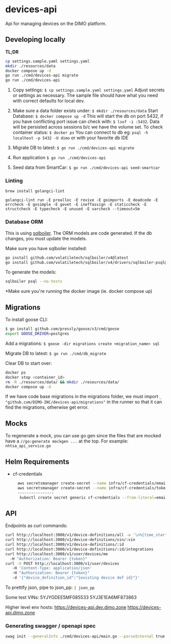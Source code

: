 # devices-api
Api for managing devices on the DIMO platform.

## Developing locally

**TL;DR**
```bash
cp settings.sample.yaml settings.yaml
mkdir ./resources/data
docker compose up -d
go run ./cmd/devices-api migrate
go run ./cmd/devices-api
```

1. Copy settings: `$ cp settings.sample.yaml settings.yaml`
Adjust secrets or settings as necessary. The sample file should have what you need with correct defaults for local dev.

2. Make sure a data folder exists under: `$ mkdir ./resources/data`
Start Database: `$ docker compose up -d`
This will start the db on port 5432, if you have conflicting port issue can check with: `$ lsof -i :5432`. 
Data will be persisted across sessions b/c we have the volume set. 
To check container status: `$ docker ps`
You can connect to db eg: `psql -h localhost -p 5432 -U dimo` or with your favorite db IDE

3. Migrate DB to latest: `$ go run ./cmd/devices-api migrate`

4. Run application
`$ go run ./cmd/devices-api`

5. Seed data from SmartCar:
`$ go run ./cmd/devices-api seed-smartcar`

### Linting

`brew install golangci-lint`

`golangci-lint run -E prealloc -E revive -E goimports -E deadcode -E errcheck -E gosimple -E govet -E ineffassign -E staticcheck -E structcheck -E typecheck -E unused -E varcheck --timeout=5m`

### Database ORM

This is using [sqlboiler](https://github.com/volatiletech/sqlboiler). The ORM models are code generated. If the db changes,
you must update the models.

Make sure you have sqlboiler installed:
```bash
go install github.com/volatiletech/sqlboiler/v4@latest
go install github.com/volatiletech/sqlboiler/v4/drivers/sqlboiler-psql@latest
```

To generate the models:
```bash
sqlboiler psql --no-tests
```
*Make sure you're running the docker image (ie. docker compose up)

## Migrations

To install goose CLI:
```bash
$ go install github.com/pressly/goose/v3/cmd/goose
export GOOSE_DRIVER=postgres
```

Add a migrations:
`$ goose -dir migrations create <migration_name> sql`

Migrate DB to latest:
`$ go run ./cmd/db_migrate`

Clear DB to start over:
```bash
docker ps
docker stop <container_id>
rm -R ./resources/data/ && mkdir ./resources/data/ 
docker compose up -d
```

If we have code base migrations in the migrations folder, we must import `_ "github.com/DIMO-INC/devices-api/migrations"` in the runner so that
it can find the migrations, otherwise get error.

## Mocks

To regenerate a mock, you can use go gen since the files that are mocked have a `//go:generate mockgen ...` at the top. For example:
`nhtsa_api_service.go`

## Helm Requirements

* cf-credentials
  ```sh
    aws secretsmanager create-secret --name infra/cf-credentials/email --description "Cloudflare email" --secret-string "xxx@xxx.xxx"
    aws secretsmanager create-secret --name infra/cf-credentials/token --description "Cloudflare token" --secret-string "XXXXXX"
    ----------------
     kubectl create secret generic cf-credentials --from-literal=email='XXX@XXX.XXX' --from-literal=token='XXX' -n infra
  ```
  
## API

Endpoints as curl commands:
```bash
curl http://localhost:3000/v1/device-definitions/all -w '\n%{time_starttransfer}\n' -v
curl http://localhost:3000/v1/device-definitions/vin/:vin
curl http://localhost:3000/v1/device-definitions/:id
curl http://localhost:3000/v1/device-definitions/:id/integrations
curl http://localhost:3000/v1/user/devices/me
  -H "Authorization: Bearer {token}"
curl -X POST http://localhost:3000/v1/user/devices
   -H 'Content-Type: application/json'
   -H "Authorization: Bearer {token}"
   -d '{"device_definition_id":"{existing device def id}"}'
```

To prettify json, pipe to json_pp: `| json_pp`

Some test VINs:
5YJYGDEE5MF085533
5YJ3E1EA6MF873863

Higher level env hosts:
https://devices-api.dev.dimo.zone
https://devices-api.dimo.zone

### Generating swagger / openapi spec

```bash
swag init --generalInfo ./cmd/devices-api/main.go --parseInternal true --generatedTime true
```

